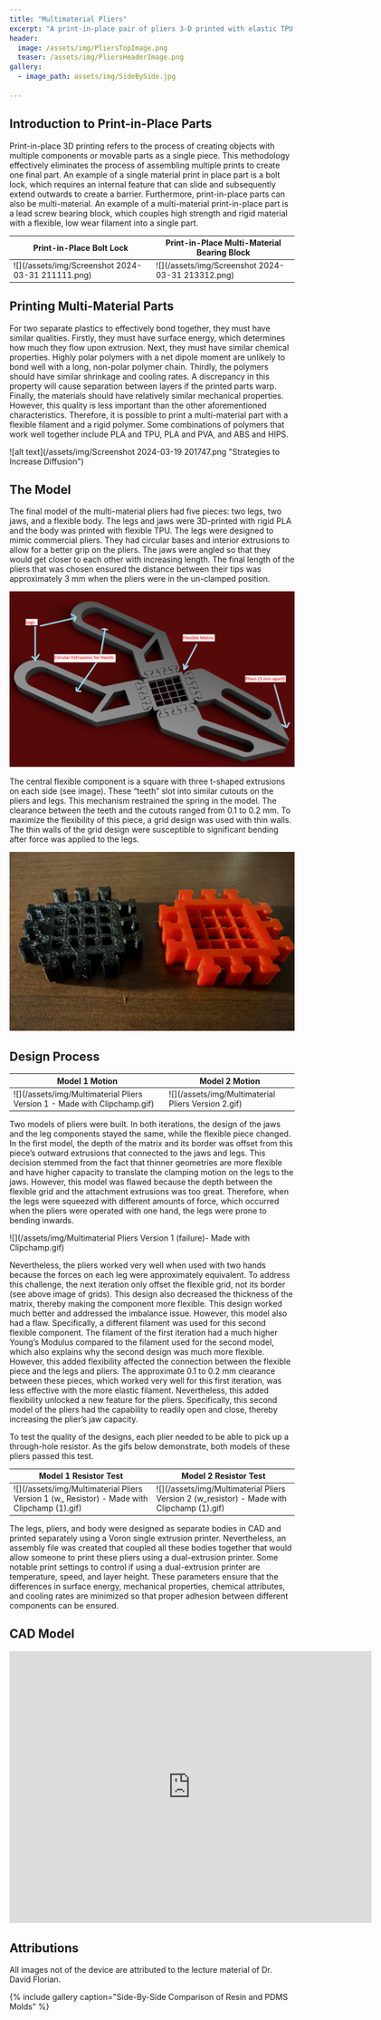 ```yaml
---
title: "Multimaterial Pliers"
excerpt: "A print-in-place pair of pliers 3-D printed with elastic TPU and rigid PLA."
header:
  image: /assets/img/PliersTopImage.png
  teaser: /assets/img/PliersHeaderImage.png
gallery:
  - image_path: assets/img/SideBySide.jpg
   
---
```


## Introduction to Print-in-Place Parts

Print-in-place 3D printing refers to the process of creating objects with multiple components or movable parts as a single piece. This methodology effectively eliminates the process of assembling multiple prints to create one final part. An example of a single material print in place part is a bolt lock, which requires an internal feature that can slide and subsequently extend outwards to create a barrier. Furthermore, print-in-place parts can also be multi-material. An example of a multi-material print-in-place part is a lead screw bearing block, which couples high strength and rigid material with a flexible, low wear filament into a single part. 

Print-in-Place Bolt Lock|Print-in-Place Multi-Material Bearing Block
--|--
![](/assets/img/Screenshot 2024-03-31 211111.png)|![](/assets/img/Screenshot 2024-03-31 213312.png)

## Printing Multi-Material Parts

For two separate plastics to effectively bond together, they must have similar qualities. Firstly, they must have surface energy, which determines how much they flow upon extrusion. Next, they must have similar chemical properties. Highly polar polymers with a net dipole moment are unlikely to bond well with a long, non-polar polymer chain. Thirdly, the polymers should have similar shrinkage and cooling rates. A discrepancy in this property will cause separation between layers if the printed parts warp. Finally, the materials should have relatively similar mechanical properties. However, this quality is less important than the other aforementioned characteristics. Therefore, it is possible to print a multi-material part with a flexible filament and a rigid polymer. Some combinations of polymers that work well together include PLA and TPU, PLA and PVA, and ABS and HIPS. 

![alt text](/assets/img/Screenshot 2024-03-19 201747.png "Strategies to Increase Diffusion")

## The Model

The final model of the multi-material pliers had five pieces: two legs, two jaws, and a flexible body. The legs and jaws were 3D-printed with rigid PLA and the body was printed with flexible TPU. The legs were designed to mimic commercial pliers. They had circular bases and interior extrusions to allow for a better grip on the pliers. The jaws were angled so that they would get closer to each other with increasing length. The final length of the pliers that was chosen ensured the distance between their tips was approximately 3 mm when the pliers were in the un-clamped position.  

![alt text](/assets/img/PliersImage.png)

The central flexible component is a square with three t-shaped extrusions on each side (see image). These “teeth” slot into similar cutouts on the pliers and legs. This mechanism restrained the spring in the model. The clearance between the teeth and the cutouts ranged from 0.1 to 0.2 mm. To maximize the flexibility of this piece, a grid design was used with thin walls. The thin walls of the grid design were susceptible to significant bending  after force was applied to the legs.

![alt text](/assets/img/ElasticPieces.png)

## Design Process

Model 1 Motion|Model 2 Motion
--|--
![](/assets/img/Multimaterial Pliers Version 1 - Made with Clipchamp.gif)|![](/assets/img/Multimaterial Pliers Version 2.gif)

Two models of pliers were built. In both iterations, the design of the jaws and the leg components stayed the same, while the flexible piece changed. In the first model, the depth of the matrix and its border was offset from this piece’s outward extrusions that connected to the jaws and legs. This decision stemmed from the fact that thinner geometries are more flexible and have higher capacity to translate the clamping motion on the legs to the jaws. However, this model was flawed because the depth between the flexible grid and the attachment extrusions was too great. Therefore, when the legs were squeezed with different amounts of force, which occurred when the pliers were operated with one hand, the legs were prone to bending inwards. 

![](/assets/img/Multimaterial Pliers Version 1 (failure)- Made with Clipchamp.gif)

Nevertheless, the pliers worked very well when used with two hands because the forces on each leg were approximately equivalent. To address this challenge, the next iteration only offset the flexible grid, not its border (see above image of grids). This design also decreased the thickness of the matrix, thereby making the component more flexible. This design worked much better and addressed the imbalance issue. However, this model also had a flaw. Specifically, a different filament was used for this second flexible component. The filament of the first iteration had a much higher Young’s Modulus compared to the filament used for the second model, which also explains why  the second design was much more flexible. However, this added flexibility affected the connection between the flexible piece and the legs and pliers. The approximate 0.1 to 0.2 mm clearance between these pieces, which worked very well for this first iteration, was less effective with the more elastic filament. Nevertheless, this added flexibility unlocked a new feature for the pliers. Specifically, this second model of the pliers had the capability to readily open and close, thereby increasing the plier’s jaw capacity. 


To test the quality of the designs, each plier needed to be able to pick up a through-hole resistor. As the gifs below demonstrate, both models of these pliers passed this test.

Model 1 Resistor Test|Model 2 Resistor Test
--|--
![](/assets/img/Multimaterial Pliers Version 1 (w_ Resistor) - Made with Clipchamp (1).gif)|![](/assets/img/Multimaterial Pliers Version 2 (w_resistor) - Made with Clipchamp (1).gif)

The legs, pliers, and body were designed as separate bodies in CAD and printed separately using a Voron single extrusion printer. Nevertheless, an assembly file was created that coupled all these bodies together that would allow someone to print these pliers using a dual-extrusion printer. Some notable print settings to control if using a dual-extrusion printer are temperature, speed, and layer height. These parameters ensure that the differences in surface energy, mechanical properties, chemical attributes, and cooling rates are minimized so that proper adhesion between different components can be ensured.

## CAD Model

<iframe src="https://vanderbilt643.autodesk360.com/shares/public/SH512d4QTec90decfa6e76906e8ae02228d5?mode=embed" width="640" height="480" allowfullscreen="true" webkitallowfullscreen="true" mozallowfullscreen="true"  frameborder="0"></iframe>

## Attributions

All images not of the device are attributed to the lecture material of Dr. David Florian.

{% include gallery caption="Side-By-Side Comparison of Resin and PDMS Molds" %}



